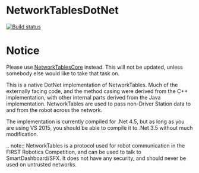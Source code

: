 # NetworkTablesDotNet
[![Build status](https://ci.appveyor.com/api/projects/status/wti22t106a5yipby/branch/master?svg=true)](https://ci.appveyor.com/project/robotdotnet-admin/networktablesdotnet/branch/master)


Notice
=======

Please use [NetworkTablesCore](https://github.com/robotdotnet/NetworkTablesCore) instead. This will not be updated, unless somebody else would like to take that task on.





This is a native DotNet implementation of NetworkTables. Much of the externally facing code, and the method casing were derived from the C++ implementation, with other internal parts derived from the Java implementation. NetworkTables are used to pass non-Driver Station data to and from the robot across the network.

The implementation is currently compiled for .Net 4.5, but as long as you are using VS 2015, you should be able to compile it to .Net 3.5 without much modification. 


.. note:: NetworkTables is a protocol used for robot communication in the
          FIRST Robotics Competition, and can be used to talk to
          SmartDashboard/SFX. It does not have any security, and should never
          be used on untrusted networks.


